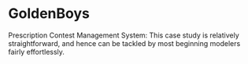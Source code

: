 # GoldenBoys
Prescription Contest Management System: This case study is relatively straightforward, and hence can be tackled by most beginning modelers fairly effortlessly.
